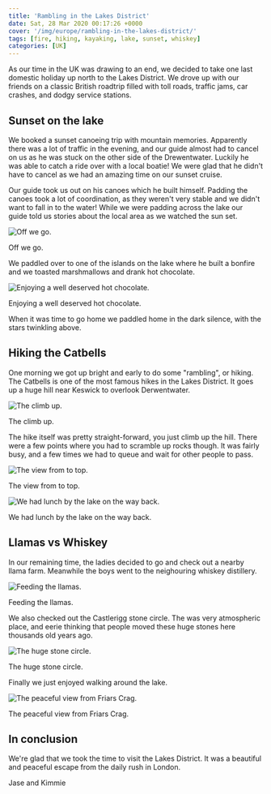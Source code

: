 ```yaml
---
title: 'Rambling in the Lakes District'
date: Sat, 28 Mar 2020 00:17:26 +0000
cover: '/img/europe/rambling-in-the-lakes-district/'
tags: [fire, hiking, kayaking, lake, sunset, whiskey]
categories: [UK]
---
```


As our time in the UK was drawing to an end, we decided to take one last domestic holiday up north to the Lakes District. We drove up with our friends on a classic British roadtrip filled with toll roads, traffic jams, car crashes, and dodgy service stations.

Sunset on the lake
------------------

We booked a sunset canoeing trip with mountain memories. Apparently there was a lot of traffic in the evening, and our guide almost had to cancel on us as he was stuck on the other side of the Drewentwater. Luckily he was able to catch a ride over with a local boatie! We were glad that he didn't have to cancel as we had an amazing time on our sunset cruise.

Our guide took us out on his canoes which he built himself. Padding the canoes took a lot of coordination, as they weren't very stable and we didn't want to fall in to the water! While we were padding across the lake our guide told us stories about the local area as we watched the sun set.

![Off we go.](http://coupleofkiwis.com/wp-content/uploads/2020/03/20190420_195016-1024x576.jpg)

Off we go.

We paddled over to one of the islands on the lake where he built a bonfire and we toasted marshmallows and drank hot chocolate.

![Enjoying a well deserved hot chocolate.](http://coupleofkiwis.com/wp-content/uploads/2020/03/20190420_203838-1024x576.jpg)

Enjoying a well deserved hot chocolate.

When it was time to go home we paddled home in the dark silence, with the stars twinkling above.

Hiking the Catbells
-------------------

One morning we got up bright and early to do some "rambling", or hiking. The Catbells is one of the most famous hikes in the Lakes District. It goes up a huge hill near Keswick to overlook Derwentwater.

![The climb up.](http://coupleofkiwis.com/wp-content/uploads/2020/03/IMG_20190421_110556-1024x576.jpg)

The climb up.

The hike itself was pretty straight-forward, you just climb up the hill. There were a few points where you had to scramble up rocks though. It was fairly busy, and a few times we had to queue and wait for other people to pass.

![The view from to top.](http://coupleofkiwis.com/wp-content/uploads/2020/03/IMG_20190421_113950-1024x576.jpg)

The view from to top.

![We had lunch by the lake on the way back.](http://coupleofkiwis.com/wp-content/uploads/2020/03/IMG_20190421_124617-1024x576.jpg)

We had lunch by the lake on the way back.

Llamas vs Whiskey
-----------------

In our remaining time, the ladies decided to go and check out a nearby llama farm. Meanwhile the boys went to the neighouring whiskey distillery.

![Feeding the llamas.](http://coupleofkiwis.com/wp-content/uploads/2020/03/IMG_20190421_150023-1024x576.jpg)

Feeding the llamas.

We also checked out the Castlerigg stone circle. The was very atmospheric place, and eerie thinking that people moved these huge stones here thousands old years ago.

![The huge stone circle.](http://coupleofkiwis.com/wp-content/uploads/2020/03/IMG_20190421_165937-1024x576.jpg)

The huge stone circle.

Finally we just enjoyed walking around the lake.

![The peaceful view from Friars Crag.](http://coupleofkiwis.com/wp-content/uploads/2020/03/IMG_20190422_075812-1024x576.jpg)

The peaceful view from Friars Crag.

In conclusion
-------------

We're glad that we took the time to visit the Lakes District. It was a beautiful and peaceful escape from the daily rush in London.

Jase and Kimmie